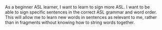 As a beginner ASL learner, I want to learn to sign more ASL. I want to be able to sign specific sentences in the correct ASL grammar and word order. This will allow me to learn new words in sentences as relevant to me, rather than in fragments without knowing how to string words together. 
